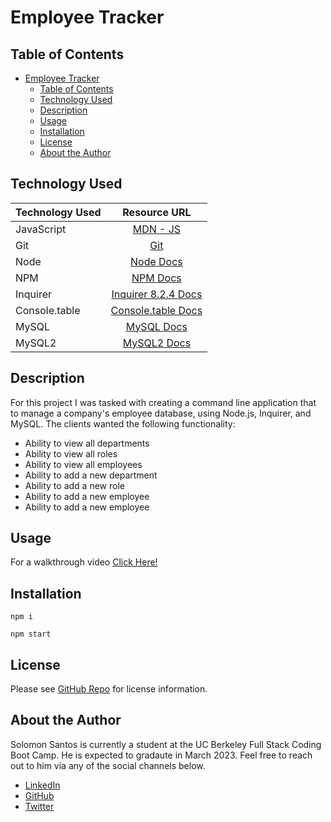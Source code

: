 # Employee Tracker

## Table of Contents
- [Employee Tracker](#employee-tracker)
  - [Table of Contents](#table-of-contents)
  - [Technology Used](#technology-used)
  - [Description](#description)
  - [Usage](#usage)
  - [Installation](#installation)
  - [License](#license)
  - [About the Author](#about-the-author)

## Technology Used

| Technology Used |                             Resource URL                              |
| --------------- | :-------------------------------------------------------------------: |
| JavaScript      |  [MDN - JS](https://developer.mozilla.org/en-US/docs/Web/JavaScript)  |
| Git             |                      [Git](https://git-scm.com/)                      |
| Node            |               [Node Docs](https://nodejs.org/en/docs/)                |
| NPM             |                  [NPM Docs](https://docs.npmjs.com/)                  |
| Inquirer        | [Inquirer 8.2.4 Docs](https://www.npmjs.com/package/inquirer/v/8.2.4) |
| Console.table   |    [Console.table Docs](https://github.com/bahmutov/console.table)    |
| MySQL           |               [MySQL Docs](https://dev.mysql.com/doc/)                |
| MySQL2          |    [MySQL2 Docs](https://github.com/sidorares/node-mysql2#readme)     |

## Description

For this project I was tasked with creating a command line application that to manage a company's employee database, using Node.js, Inquirer, and MySQL. The clients wanted the following functionality:

- Ability to view all departments
- Ability to view all roles
- Ability to view all employees
- Ability to add a new department
- Ability to add a new role
- Ability to add a new employee
- Ability to add a new employee

## Usage

For a walkthrough video [Click Here!](https://drive.google.com/file/d/12Ct5NnYYQAhLc7Tl1soGNnh0EuZ5UPb9/view)

## Installation

```
npm i
```

```
npm start
```

## License

Please see [GitHub Repo](https://github.com/captaiiinsolo/employeeTracker) for license information.

## About the Author
Solomon Santos is currently a student at the UC Berkeley Full Stack Coding Boot Camp. He is expected to gradaute in March 2023. Feel free to reach out to him via any of the social channels below.

- [LinkedIn](https://www.linkedin.com/in/solomon-santos)
- [GitHub](https://www.github.com/captaiiinsolo)
- [Twitter](https://twitter.com/captaiiinsolo)

